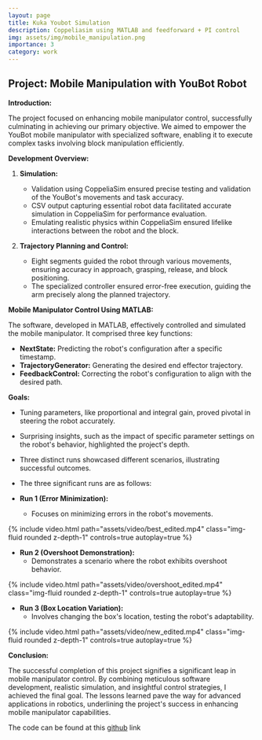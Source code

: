 ```yaml
---
layout: page
title: Kuka Youbot Simulation
description: Coppeliasim using MATLAB and feedforward + PI control
img: assets/img/mobile_manipulation.png
importance: 3
category: work
---
```


## Project: Mobile Manipulation with YouBot Robot

**Introduction:**

The project focused on enhancing mobile manipulator control, successfully culminating in achieving our primary objective. We aimed to empower the YouBot mobile manipulator with specialized software, enabling it to execute complex tasks involving block manipulation efficiently.

**Development Overview:**

1. **Simulation:**
   - Validation using CoppeliaSim ensured precise testing and validation of the YouBot's movements and task accuracy.
   - CSV output capturing essential robot data facilitated accurate simulation in CoppeliaSim for performance evaluation.
   - Emulating realistic physics within CoppeliaSim ensured lifelike interactions between the robot and the block.

2. **Trajectory Planning and Control:**
   - Eight segments guided the robot through various movements, ensuring accuracy in approach, grasping, release, and block positioning.
   - The specialized controller ensured error-free execution, guiding the arm precisely along the planned trajectory.

**Mobile Manipulator Control Using MATLAB:**

The software, developed in MATLAB, effectively controlled and simulated the mobile manipulator. It comprised three key functions:
- **NextState:** Predicting the robot's configuration after a specific timestamp.
- **TrajectoryGenerator:** Generating the desired end effector trajectory.
- **FeedbackControl:** Correcting the robot's configuration to align with the desired path.

**Goals:**

- Tuning parameters, like proportional and integral gain, proved pivotal in steering the robot accurately.
- Surprising insights, such as the impact of specific parameter settings on the robot's behavior, highlighted the project's depth.
- Three distinct runs showcased different scenarios, illustrating successful outcomes.
- The three significant runs are as follows:

- **Run 1 (Error Minimization):**
  - Focuses on minimizing errors in the robot's movements.

<div class="row">
    <div class="col-sm mt-3 mt-md-0">
        {% include video.html path="assets/video/best_edited.mp4" class="img-fluid rounded z-depth-1" controls=true autoplay=true %}
    </div>
</div>

- **Run 2 (Overshoot Demonstration):**
  - Demonstrates a scenario where the robot exhibits overshoot behavior.

<div class="row">
    <div class="col-sm mt-3 mt-md-0">
        {% include video.html path="assets/video/overshoot_edited.mp4" class="img-fluid rounded z-depth-1" controls=true autoplay=true %}
    </div>
</div>

- **Run 3 (Box Location Variation):**
  - Involves changing the box's location, testing the robot's adaptability.

<div class="row">
    <div class="col-sm mt-3 mt-md-0">
        {% include video.html path="assets/video/new_edited.mp4" class="img-fluid rounded z-depth-1" controls=true autoplay=true %}
    </div>
</div>

**Conclusion:**

The successful completion of this project signifies a significant leap in mobile manipulator control. By combining meticulous software development, realistic simulation, and insightful control strategies, I achieved the final goal. The lessons learned pave the way for advanced applications in robotics, underlining the project's success in enhancing mobile manipulator capabilities.

The code can be found at this [github](https://github.com/sdalal1/Mobile-Manipulator) link 